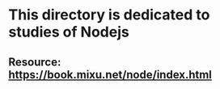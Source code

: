 # This directory is dedicated to studies of Nodejs

## Resource: https://book.mixu.net/node/index.html
